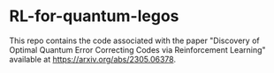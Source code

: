 # RL-for-quantum-legos

This repo contains the code associated with the paper "Discovery of Optimal Quantum Error Correcting Codes via Reinforcement Learning" available at https://arxiv.org/abs/2305.06378.

